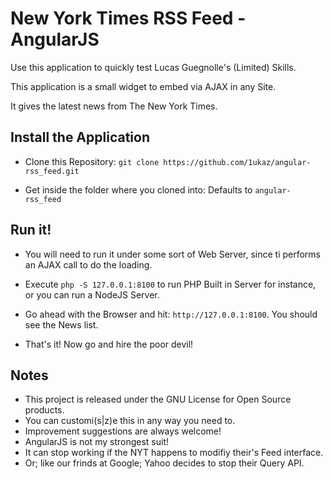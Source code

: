 # New York Times RSS Feed - AngularJS

Use this application to quickly test Lucas Guegnolle's (Limited) Skills.

This application is a small widget to embed via AJAX in any Site.

It gives the latest news from The New York Times.

## Install the Application

* Clone this Repository: `git clone https://github.com/1ukaz/angular-rss_feed.git`

* Get inside the folder where you cloned into: Defaults to `angular-rss_feed`

## Run it!

* You will need to run it under some sort of Web Server, since ti performs an AJAX call to do the loading.

* Execute `php -S 127.0.0.1:8100` to run PHP Built in Server for instance, or you can run a NodeJS Server.

* Go ahead with the Browser and hit: `http://127.0.0.1:8100`. You should see the News list.

* That's it! Now go and hire the poor devil!

## Notes

* This project is released under the GNU License for Open Source products.
* You can customi(s|z)e this in any way you need to.
* Improvement suggestions are always welcome!
* AngularJS is not my strongest suit!
* It can stop working if the NYT happens to modifiy their's Feed interface.
* Or; like our frinds at Google; Yahoo decides to stop their Query API.
